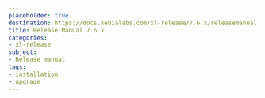 ```yaml
---
placeholder: true
destination: https://docs.xebialabs.com/xl-release/7.6.x/releasemanual.html
title: Release Manual 7.6.x
categories:
- xl-release
subject:
- Release manual
tags:
- installation
- upgrade
---
```

